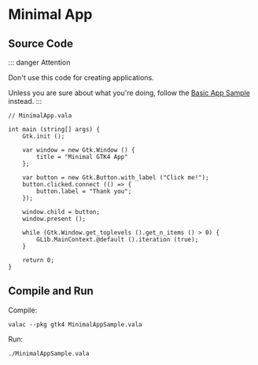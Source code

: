 # Minimal App

## Source Code

::: danger Attention

Don't use this code for creating applications.

Unless you are sure about what you're doing, follow the
[Basic App Sample](basic-app) instead.
:::

```vala
// MinimalApp.vala

int main (string[] args) {
    Gtk.init ();

    var window = new Gtk.Window () {
        title = "Minimal GTK4 App"
    };

    var button = new Gtk.Button.with_label ("Click me!");
    button.clicked.connect (() => {
        button.label = "Thank you";
    });

    window.child = button;
    window.present ();

    while (Gtk.Window.get_toplevels ().get_n_items () > 0) {
        GLib.MainContext.@default ().iteration (true);
    }

    return 0;
}
```

## Compile and Run

Compile:

```shell
valac --pkg gtk4 MinimalAppSample.vala
```

Run:

```shell
./MinimalAppSample.vala
```
